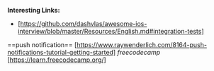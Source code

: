    
**Interesting Links:**
  
* [https://github.com/dashvlas/awesome-ios-interview/blob/master/Resources/English.md#integration-tests]

==push notification==
[https://www.raywenderlich.com/8164-push-notifications-tutorial-getting-started]
*freecodecamp* [https://learn.freecodecamp.org/]
